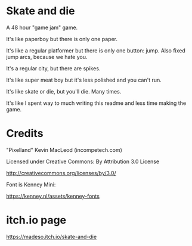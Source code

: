 # Skate and die

A 48 hour "game jam" game.

It's like paperboy but there is only one paper.

It's like a regular platformer but there is only one button: jump. Also fixed jump arcs, because we hate you.

It's a regular city, but there are spikes. 

It's like super meat boy but it's less polished and you can't run. 

It's like skate or die, but you'll die. Many times.

It's like I spent way to much writing this readme and less time making the game.


# Credits

"Pixelland" Kevin MacLeod (incompetech.com)

Licensed under Creative Commons: By Attribution 3.0 License

http://creativecommons.org/licenses/by/3.0/


Font is Kenney Mini:

https://kenney.nl/assets/kenney-fonts

# itch.io page

https://madeso.itch.io/skate-and-die

